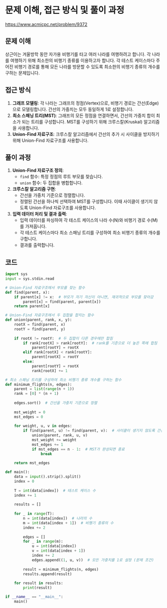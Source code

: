 # 문제 이해, 접근 방식 및 풀이 과정

https://www.acmicpc.net/problem/9372

## 문제 이해

상근이는 겨울방학 동안 자가용 비행기를 타고 여러 나라를 여행하려고 합니다. 각 나라를 여행하기 위해 최소한의 비행기 종류를 이용하고자 합니다. 각 테스트 케이스마다 주어진 비행기 경로를 통해 모든 나라를 방문할 수 있도록 최소한의 비행기 종류의 개수를 구하는 문제입니다.

## 접근 방식

1. **그래프 모델링**: 각 나라는 그래프의 정점(Vertex)으로, 비행기 경로는 간선(Edge)으로 모델링합니다. 간선의 가중치는 모두 동일하게 1로 설정합니다.
2. **최소 스패닝 트리(MST)**: 그래프의 모든 정점을 연결하면서, 간선의 가중치 합이 최소가 되는 트리를 구성합니다. MST를 구성하기 위해 크루스칼(Kruskal) 알고리즘을 사용합니다.
3. **Union-Find 자료구조**: 크루스칼 알고리즘에서 간선의 추가 시 사이클을 방지하기 위해 Union-Find 자료구조를 사용합니다.

## 풀이 과정

1. **Union-Find 자료구조 정의**:
    - `find` 함수: 특정 정점의 루트 부모를 찾습니다.
    - `union` 함수: 두 집합을 병합합니다.
2. **크루스칼 알고리즘 구현**:
    - 간선을 가중치 기준으로 정렬합니다.
    - 정렬된 간선을 하나씩 선택하여 MST를 구성합니다. 이때 사이클이 생기지 않도록 Union-Find 자료구조를 사용합니다.
3. **입력 데이터 처리 및 결과 출력**:
    - 입력 데이터를 파싱하여 각 테스트 케이스의 나라 수(N)와 비행기 경로 수(M)를 가져옵니다.
    - 각 테스트 케이스마다 최소 스패닝 트리를 구성하여 최소 비행기 종류의 개수를 구합니다.
    - 결과를 출력합니다.

## 코드
```python
import sys
input = sys.stdin.read

# Union-Find 자료구조에서 부모를 찾는 함수
def find(parent, x):
    if parent[x] != x:  # 부모가 자기 자신이 아니면, 재귀적으로 부모를 찾아감
        parent[x] = find(parent, parent[x])
    return parent[x]

# Union-Find 자료구조에서 두 집합을 합치는 함수
def union(parent, rank, x, y):
    rootX = find(parent, x)
    rootY = find(parent, y)
    
    if rootX != rootY:  # 두 집합이 다른 경우에만 합침
        if rank[rootX] > rank[rootY]:  # rank를 기준으로 더 높은 쪽에 합침
            parent[rootY] = rootX
        elif rank[rootX] < rank[rootY]:
            parent[rootX] = rootY
        else:
            parent[rootY] = rootX
            rank[rootX] += 1

# 최소 스패닝 트리를 구성하여 최소 비행기 종류 개수를 구하는 함수
def minimum_flights(n, edges):
    parent = list(range(n + 1))
    rank = [0] * (n + 1)
    
    edges.sort()  # 간선을 가중치 기준으로 정렬
    
    mst_weight = 0
    mst_edges = 0
    
    for weight, u, v in edges:
        if find(parent, u) != find(parent, v):  # 사이클이 생기지 않도록 간선을 추가
            union(parent, rank, u, v)
            mst_weight += weight
            mst_edges += 1
            if mst_edges == n - 1:  # MST가 완성되면 종료
                break
                
    return mst_edges

def main():
    data = input().strip().split()
    index = 0
    
    T = int(data[index])  # 테스트 케이스 수
    index += 1
    
    results = []
    
    for _ in range(T):
        n = int(data[index])  # 나라의 수
        m = int(data[index + 1])  # 비행기 종류의 수
        index += 2
        
        edges = []
        for _ in range(m):
            u = int(data[index])
            v = int(data[index + 1])
            index += 2
            edges.append((1, u, v))  # 모든 가중치를 1로 설정 (문제 조건)
            
        result = minimum_flights(n, edges)
        results.append(result)
    
    for result in results:
        print(result)

if __name__ == "__main__":
    main()

```